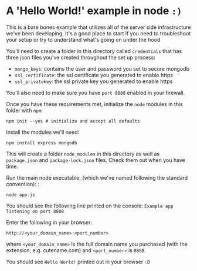 # A 'Hello World!' example in node `:)`

This is a bare bones example that utilizes all of the server side infrastructure we've been developing. It's a good place to start if you need to troubleshoot your setup or try to understand what's going on under the hood

You'll need to create a folder in this directory called `credentials` that has three json files you've created throughout the set up process: 

- `mongo_keys`: contains the user and password you set to secure mongodb 
- `ssl_certificate`: the ssl certificate you generated to enable https 
- `ssl_privatekey`: the ssl private key you generated to enable https 

You'll also need to make sure you have `port 8888` enabled in your firewall. 

Once you have these requirements met, initialize the `node` modules in this folder with `npm`:

```  
npm init --yes # initialize and accept all defaults
```

Install the modules we'll need: 

```
npm install express mongodb
```

This will create a folder `node_modules` in this directory as well as `package.json` and `package-lock.json` files. Check them out when you have time. 

Run the main node executable, (which we've named following the standard convention): : 

```
node app.js
```

You should see the following line printed on the console: `Example app listening on port 8888`

Enter the following in your browser:

```
http://<your_domain_name>:<port_number>
```

where `<your_domain_name>` is the full domain name you purchased (with the extension, e.g. cutename.com) and `<port_number>` is `8888`. 

You should see `Hello World!` printed out in your browser `:D` 
